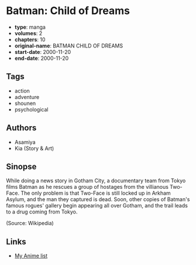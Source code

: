 # Batman: Child of Dreams

-   **type**: manga
-   **volumes**: 2
-   **chapters**: 10
-   **original-name**: BATMAN CHILD OF DREAMS
-   **start-date**: 2000-11-20
-   **end-date**: 2000-11-20

## Tags

-   action
-   adventure
-   shounen
-   psychological

## Authors

-   Asamiya
-   Kia (Story & Art)

## Sinopse

While doing a news story in Gotham City, a documentary team from Tokyo films Batman as he rescues a group of hostages from the villianous Two-Face. The only problem is that Two-Face is still locked up in Arkham Asylum, and the man they captured is dead. Soon, other copies of Batman's famous rogues' gallery begin appearing all over Gotham, and the trail leads to a drug coming from Tokyo.

(Source: Wikipedia)

## Links

-   [My Anime list](https://myanimelist.net/manga/1057/Batman__Child_of_Dreams)
